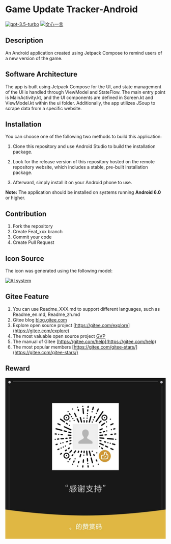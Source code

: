 # Game Update Tracker-Android

[![gpt-3.5-turbo](https://img.shields.io/badge/LLM-gpt--3.5--turbo-green?logo=openai)](https://chat.openai.com/)
[![文心一言](https://img.shields.io/badge/LLM-%E6%96%87%E5%BF%83%E4%B8%80%E8%A8%80-blue?logo=baidu)](https://yiyan.baidu.com/)

## Description

An Android application created using Jetpack Compose to remind users of a new version of the game.

## Software Architecture

The app is built using Jetpack Compose for the UI, and state management of the UI is handled through
ViewModel and StateFlow.
The main entry point is MainActivity.kt, and the UI components are defined in Screen.kt and
ViewModel.kt within the ui folder.
Additionally, the app utilizes JSoup to scrape data from a specific website.

## Installation

You can choose one of the following two methods to build this application:

1. Clone this repository and use Android Studio to build the installation package.
2. Look for the release version of this repository hosted on the remote repository website, which
   includes a stable, pre-built installation package.

3. Afterward, simply install it on your Android phone to use.

**Note:** The application should be installed on systems running **Android 6.0** or higher.

## Contribution

1. Fork the repository
2. Create Feat_xxx branch
3. Commit your code
4. Create Pull Request

## Icon Source

The icon was generated using the following model:

[![AI system](https://img.shields.io/badge/AI-DALL·E%202-green?logo=openai)](https://openai.com/dall-e-2)

## Gitee Feature

1. You can use Readme\_XXX.md to support different languages, such as Readme\_en.md, Readme\_zh.md
2. Gitee blog [blog.gitee.com](https://blog.gitee.com)
3. Explore open source project [https://gitee.com/explore](https://gitee.com/explore)
4. The most valuable open source project [GVP](https://gitee.com/gvp)
5. The manual of Gitee [https://gitee.com/help](https://gitee.com/help)
6. The most popular members  [https://gitee.com/gitee-stars/](https://gitee.com/gitee-stars/)

## Reward

![Wechat Reward Code](readme/image/微信赞赏码.jpg)
